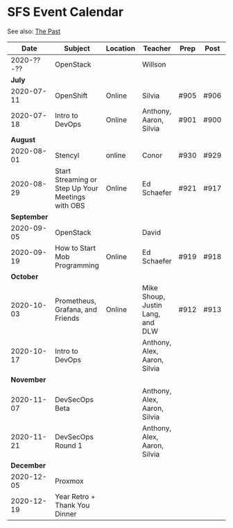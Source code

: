 # SFS Event Calendar

See also: [The Past](schedule-past.md)

| Date          | Subject   | Location     | Teacher           | Prep | Post | Promote | Payout |
| ------------- | --------- | ------------ | ----------------- | ---- | ---- | ------- | ------ |
| 2020-??-??    | OpenStack |  | Willson |  |  |  |  |
| **July**      |
| 2020-07-11    | OpenShift | Online | Silvia | #905 | #906 | #907 | #908 |
| 2020-07-18    | Intro to DevOps | Online | Anthony, Aaron, Silvia | #901 | #900 | #902 | #903 |
| **August**    |
| 2020-08-01    | Stencyl | online | Conor | #930 | #929 | #931 | #932 |
| 2020-08-29    | Start Streaming or Step Up Your Meetings with OBS | Online | Ed Schaefer | #921 | #917 | #923 | #924 |
| **September** |
| 2020-09-05    | OpenStack |  | David |  |  |  |  |
| 2020-09-19    | How to Start Mob Programming | Online | Ed Schaefer | #919 | #918 | #920 | #922 |
| **October**   |
| 2020-10-03    | Prometheus, Grafana, and Friends | Online | Mike Shoup, Justin Lang, and DLW | #912 | #913 | #914 | #915 |
| 2020-10-17    | Intro to DevOps |  | Anthony, Alex, Aaron, Silvia |  |  |  |  |
| **November**  |
| 2020-11-07    | DevSecOps Beta |  | Anthony, Alex, Aaron, Silvia |  |  |  |  |
| 2020-11-21    | DevSecOps Round 1 |  | Anthony, Alex, Aaron, Silvia |  |  |  |  |
| **December**  |
| 2020-12-05    | Proxmox |  |  |  |  |  |  |
| 2020-12-19    | Year Retro + Thank You Dinner |  |  |  |  |  |  |